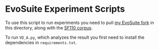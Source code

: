 # EvoSuite Experiment Scripts

To use this script to run experiments you need to pull [my EvoSuite fork](https://github.com/kevNii/evosuite) in this directory, along with the [SF110 corpus](http://evosuite.org/experimental-data/).

To run `VD_A.py`, which analyzes the result you first need to install the dependencies in `requirements.txt`.